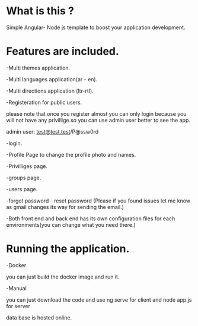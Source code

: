 # What is this ?
Simple Angular- Node js template to boost your application development.

# Features are included.

-Multi themes application.

-Multi languages application(ar - en).

-Multi directions application (ltr-rtl).

-Registeration for public users.

please note that once you register almost you can only login because you will not have any privillige.so you can use admin user better to 
see the app.

admin user: test@test.test/P@ssw0rd

-login.

-Profile Page to change the profile photo and names.

-Privilliges page.

-groups page.

-users page.

-forgot password - reset password (Please if you found issues let me know as gmail changes its way for sending the email.)

-Both front end and back end has its own configuration files for each environments(you can change what you need there.)



# Running the application.

-Docker

you can just build the docker image and run it.

-Manual

you can just download the code and use ng serve for client and node app.js for server



data base is hosted online.
